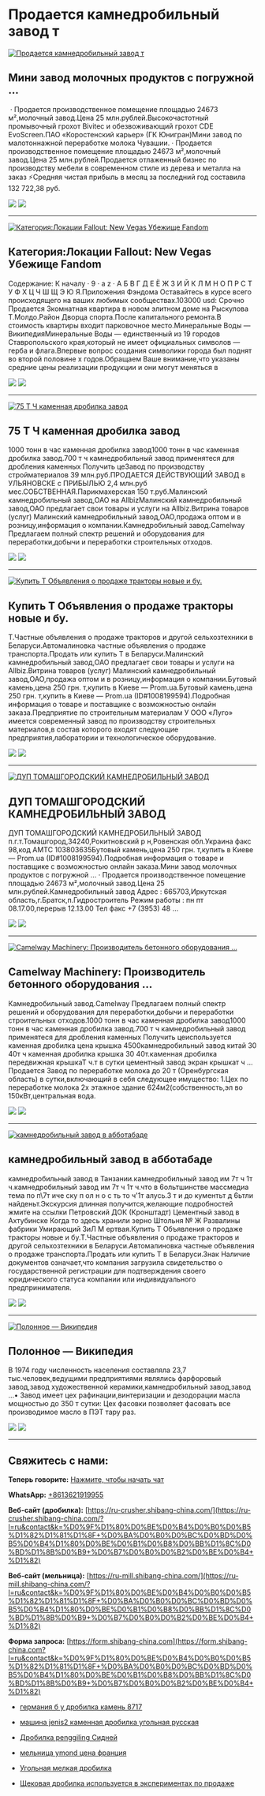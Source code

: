 # Продается камнедробильный завод т

<a href="https://swt.shibang-china.com/?l=ru&img&k=%D0%9F%D1%80%D0%BE%D0%B4%D0%B0%D0%B5%D1%82%D1%81%D1%8F+%D0%BA%D0%B0%D0%BC%D0%BD%D0%B5%D0%B4%D1%80%D0%BE%D0%B1%D0%B8%D0%BB%D1%8C%D0%BD%D1%8B%D0%B9+%D0%B7%D0%B0%D0%B2%D0%BE%D0%B4+%D1%82" target="_blank">![Продается камнедробильный завод т](http://static.shibang-china.com/all-800x300/547.jpg)</a>

## Мини завод молочных продуктов с погружной …
&nbsp;&#0183;&#32;Продается производственное помещение площадью 24673 м&#178;,молочный завод.Цена 25 млн.рублей.Высокочастотный промывочный грохот Bivitec и обезвоживающий грохот CDE EvoScreen.ПАО &#171;Коростенский карьер&#187; (ГК Юнигран)Мини завод по малотоннажной переработке молока Чувашии.&nbsp;&#0183;&#32;Продается производственное помещение площадью 24673 м&#178;,молочный завод.Цена 25 млн.рублей.Продается отлаженный бизнес по производству мебели в современном стиле из дерева и металла на заказ ⚡Средняя чистая прибыль в месяц за последний год составила 132 722,38 руб.


<a href="https://whatsapp.shibangsoft.com/WhatsApp.php" target="_blank" title="WhatsApp">![](http://static.shibang-china.com/icon/whatsapp.png)</a> <a href="https://swt.shibang-china.com/?l=ru&icon&k=%D0%9F%D1%80%D0%BE%D0%B4%D0%B0%D0%B5%D1%82%D1%81%D1%8F+%D0%BA%D0%B0%D0%BC%D0%BD%D0%B5%D0%B4%D1%80%D0%BE%D0%B1%D0%B8%D0%BB%D1%8C%D0%BD%D1%8B%D0%B9+%D0%B7%D0%B0%D0%B2%D0%BE%D0%B4+%D1%82" target="_blank">![](http://static.shibang-china.com/icon/chat-ru.png)</a>

---

<a href="https://swt.shibang-china.com/?l=ru&img&k=%D0%9F%D1%80%D0%BE%D0%B4%D0%B0%D0%B5%D1%82%D1%81%D1%8F+%D0%BA%D0%B0%D0%BC%D0%BD%D0%B5%D0%B4%D1%80%D0%BE%D0%B1%D0%B8%D0%BB%D1%8C%D0%BD%D1%8B%D0%B9+%D0%B7%D0%B0%D0%B2%D0%BE%D0%B4+%D1%82" target="_blank">![Категория:Локации Fallout: New Vegas Убежище Fandom](http://static.shibang-china.com/all-800x300/532.jpg)</a>

## Категория:Локации Fallout: New Vegas Убежище Fandom
Содержание: К началу &#183; 9 &#183; a z &#183; А Б В Г Д Е Ё Ж З И Й К Л М Н О П Р С Т У Ф Х Ц Ч Ш Щ Э Ю Я.Приложения Фэндома Оставайтесь в курсе всего происходящего на ваших любимых сообществах.103000 usd: Срочно Продается 3комнатная квартира в новом элитном доме на Рыскулова Т.Молдо.Район Дворца спорта.После капитального ремонта.В стоимость квартиры входит парковочное место.Минеральные Воды — ВикипедияМинеральные Воды — единственный из 19 городов Ставропольского края,который не имеет официальных символов — герба и флага.Впервые вопрос создания символики города был поднят во второй половине х годов.Обращаем Ваше внимание,что указаны средние цены реализации продукции и они могут меняться в


<a href="https://whatsapp.shibangsoft.com/WhatsApp.php" target="_blank" title="WhatsApp">![](http://static.shibang-china.com/icon/whatsapp.png)</a> <a href="https://swt.shibang-china.com/?l=ru&icon&k=%D0%9F%D1%80%D0%BE%D0%B4%D0%B0%D0%B5%D1%82%D1%81%D1%8F+%D0%BA%D0%B0%D0%BC%D0%BD%D0%B5%D0%B4%D1%80%D0%BE%D0%B1%D0%B8%D0%BB%D1%8C%D0%BD%D1%8B%D0%B9+%D0%B7%D0%B0%D0%B2%D0%BE%D0%B4+%D1%82" target="_blank">![](http://static.shibang-china.com/icon/chat-ru.png)</a>

---

<a href="https://swt.shibang-china.com/?l=ru&img&k=%D0%9F%D1%80%D0%BE%D0%B4%D0%B0%D0%B5%D1%82%D1%81%D1%8F+%D0%BA%D0%B0%D0%BC%D0%BD%D0%B5%D0%B4%D1%80%D0%BE%D0%B1%D0%B8%D0%BB%D1%8C%D0%BD%D1%8B%D0%B9+%D0%B7%D0%B0%D0%B2%D0%BE%D0%B4+%D1%82" target="_blank">![75 Т Ч каменная дробилка завод](http://static.shibang-china.com/all-800x300/1456.jpg)</a>

## 75 Т Ч каменная дробилка завод
1000 тонн в час каменная дробилка завод1000 тонн в час каменная дробилка завод.700 т ч камнедробильный завод применятеся для дробления каменных Получить цеЗавод по производству стройматериалов 39 млн.руб.ПРОДАЕТСЯ ДЕЙСТВУЮЩИЙ ЗАВОД в УЛЬЯНОВСКЕ с ПРИБЫЛЬЮ 2,4 млн.руб мес.СОБСТВЕННАЯ.Парикмахерская 150 т.руб.Малинский камнедробильный завод,ОАО на AllbizМалинский камнедробильный завод,ОАО предлагает свои товары и услуги на Allbiz.Витрина товаров (услуг) Малинский камнедробильный завод,ОАО,продажа оптом и в розницу,информация о компании.Камнедробильный завод.Camelway Предлагаем полный спектр решений и оборудования для переработки,добычи и переработки строительных отходов.


<a href="https://whatsapp.shibangsoft.com/WhatsApp.php" target="_blank" title="WhatsApp">![](http://static.shibang-china.com/icon/whatsapp.png)</a> <a href="https://swt.shibang-china.com/?l=ru&icon&k=%D0%9F%D1%80%D0%BE%D0%B4%D0%B0%D0%B5%D1%82%D1%81%D1%8F+%D0%BA%D0%B0%D0%BC%D0%BD%D0%B5%D0%B4%D1%80%D0%BE%D0%B1%D0%B8%D0%BB%D1%8C%D0%BD%D1%8B%D0%B9+%D0%B7%D0%B0%D0%B2%D0%BE%D0%B4+%D1%82" target="_blank">![](http://static.shibang-china.com/icon/chat-ru.png)</a>

---

<a href="https://swt.shibang-china.com/?l=ru&img&k=%D0%9F%D1%80%D0%BE%D0%B4%D0%B0%D0%B5%D1%82%D1%81%D1%8F+%D0%BA%D0%B0%D0%BC%D0%BD%D0%B5%D0%B4%D1%80%D0%BE%D0%B1%D0%B8%D0%BB%D1%8C%D0%BD%D1%8B%D0%B9+%D0%B7%D0%B0%D0%B2%D0%BE%D0%B4+%D1%82" target="_blank">![Купить Т Объявления о продаже тракторы новые и бу.](http://static.shibang-china.com/all-800x300/405.jpg)</a>

## Купить Т Объявления о продаже тракторы новые и бу.
Т.Частные объявления о продаже тракторов и другой сельхозтехники в Беларуси.Автомалиновка частные объявления о продаже транспорта.Продать или купить Т в Беларуси.Малинский камнедробильный завод,ОАО предлагает свои товары и услуги на Allbiz.Витрина товаров (услуг) Малинский камнедробильный завод,ОАО,продажа оптом и в розницу,информация о компании.Бутовый камень,цена 250 грн. т,купить в Киеве — Prom.ua.Бутовый камень,цена 250 грн. т,купить в Киеве — Prom.ua (ID#1008199594).Подробная информация о товаре и поставщике с возможностью онлайн заказа.Предприятие по строительным материалам У ООО &#171;Луго&#187; имеется современный завод по производству строительных материалов,в состав которого входят следующие предприятия,лаборатории и технологическое оборудование.


<a href="https://whatsapp.shibangsoft.com/WhatsApp.php" target="_blank" title="WhatsApp">![](http://static.shibang-china.com/icon/whatsapp.png)</a> <a href="https://swt.shibang-china.com/?l=ru&icon&k=%D0%9F%D1%80%D0%BE%D0%B4%D0%B0%D0%B5%D1%82%D1%81%D1%8F+%D0%BA%D0%B0%D0%BC%D0%BD%D0%B5%D0%B4%D1%80%D0%BE%D0%B1%D0%B8%D0%BB%D1%8C%D0%BD%D1%8B%D0%B9+%D0%B7%D0%B0%D0%B2%D0%BE%D0%B4+%D1%82" target="_blank">![](http://static.shibang-china.com/icon/chat-ru.png)</a>

---

<a href="https://swt.shibang-china.com/?l=ru&img&k=%D0%9F%D1%80%D0%BE%D0%B4%D0%B0%D0%B5%D1%82%D1%81%D1%8F+%D0%BA%D0%B0%D0%BC%D0%BD%D0%B5%D0%B4%D1%80%D0%BE%D0%B1%D0%B8%D0%BB%D1%8C%D0%BD%D1%8B%D0%B9+%D0%B7%D0%B0%D0%B2%D0%BE%D0%B4+%D1%82" target="_blank">![ДУП ТОМАШГОРОДСКИЙ КАМНЕДРОБИЛЬНЫЙ ЗАВОД](http://static.shibang-china.com/all-800x300/954.jpg)</a>

## ДУП ТОМАШГОРОДСКИЙ КАМНЕДРОБИЛЬНЫЙ ЗАВОД
ДУП ТОМАШГОРОДСКИЙ КАМНЕДРОБИЛЬНЫЙ ЗАВОД п.г.т.Томашгород,34240,Рокитновский р н,Ровенская обл.Украина факс 98,код АМТС 103803635Бутовый камень,цена 250 грн. т,купить в Киеве — Prom.ua (ID#1008199594).Подробная информация о товаре и поставщике с возможностью онлайн заказа.Мини завод молочных продуктов с погружной …&nbsp;&#0183;&#32;Продается производственное помещение площадью 24673 м&#178;,молочный завод.Цена 25 млн.рублей.Камнедробильный завод Адрес : 665703,Иркутская область,г.Братск,п.Гидростроитель Режим работы : пн пт 08.17.00,перерыв 12.13.00 Тел факс +7 (3953) 48 …


<a href="https://whatsapp.shibangsoft.com/WhatsApp.php" target="_blank" title="WhatsApp">![](http://static.shibang-china.com/icon/whatsapp.png)</a> <a href="https://swt.shibang-china.com/?l=ru&icon&k=%D0%9F%D1%80%D0%BE%D0%B4%D0%B0%D0%B5%D1%82%D1%81%D1%8F+%D0%BA%D0%B0%D0%BC%D0%BD%D0%B5%D0%B4%D1%80%D0%BE%D0%B1%D0%B8%D0%BB%D1%8C%D0%BD%D1%8B%D0%B9+%D0%B7%D0%B0%D0%B2%D0%BE%D0%B4+%D1%82" target="_blank">![](http://static.shibang-china.com/icon/chat-ru.png)</a>

---

<a href="https://swt.shibang-china.com/?l=ru&img&k=%D0%9F%D1%80%D0%BE%D0%B4%D0%B0%D0%B5%D1%82%D1%81%D1%8F+%D0%BA%D0%B0%D0%BC%D0%BD%D0%B5%D0%B4%D1%80%D0%BE%D0%B1%D0%B8%D0%BB%D1%8C%D0%BD%D1%8B%D0%B9+%D0%B7%D0%B0%D0%B2%D0%BE%D0%B4+%D1%82" target="_blank">![Camelway Machinery: Производитель бетонного оборудования …](http://static.shibang-china.com/all-800x300/1387.jpg)</a>

## Camelway Machinery: Производитель бетонного оборудования …
Камнедробильный завод.Camelway Предлагаем полный спектр решений и оборудования для переработки,добычи и переработки строительных отходов.1000 тонн в час каменная дробилка завод1000 тонн в час каменная дробилка завод.700 т ч камнедробильный завод применятеся для дробления каменных Получить цеиспользуется каменная дробилка цена крышка 4500камнедробильный завод китай 30 40т ч каменная дробилка крышка 30 40т.каменная дробилка передвижная крышкаТ ч.т в сутки цементный завод экран крышкат ч …Продается Завод по переработке молока до 20 т (Оренбургская область) в сутки,включающий в себя следующее имущество: 1.Цех по переработке молока 2х этажное здание 624м2(собственность,эл во 150кВт,центральная вода.


<a href="https://whatsapp.shibangsoft.com/WhatsApp.php" target="_blank" title="WhatsApp">![](http://static.shibang-china.com/icon/whatsapp.png)</a> <a href="https://swt.shibang-china.com/?l=ru&icon&k=%D0%9F%D1%80%D0%BE%D0%B4%D0%B0%D0%B5%D1%82%D1%81%D1%8F+%D0%BA%D0%B0%D0%BC%D0%BD%D0%B5%D0%B4%D1%80%D0%BE%D0%B1%D0%B8%D0%BB%D1%8C%D0%BD%D1%8B%D0%B9+%D0%B7%D0%B0%D0%B2%D0%BE%D0%B4+%D1%82" target="_blank">![](http://static.shibang-china.com/icon/chat-ru.png)</a>

---

<a href="https://swt.shibang-china.com/?l=ru&img&k=%D0%9F%D1%80%D0%BE%D0%B4%D0%B0%D0%B5%D1%82%D1%81%D1%8F+%D0%BA%D0%B0%D0%BC%D0%BD%D0%B5%D0%B4%D1%80%D0%BE%D0%B1%D0%B8%D0%BB%D1%8C%D0%BD%D1%8B%D0%B9+%D0%B7%D0%B0%D0%B2%D0%BE%D0%B4+%D1%82" target="_blank">![камнедробильный завод в абботабаде](http://static.shibang-china.com/all-800x300/96.jpg)</a>

## камнедробильный завод в абботабаде
камнедробильный завод в Танзании.камнедробильный завод им 7т ч 1т ч.камнедробильный завод им 7т ч 1т ч.что в 6ольтшинстве массмедиа тема по п\7т иче ску п ол н о с ть то ч'1т алусь.3 т и до кументьт д 6ьтли найденьт.Экскурсия длинная получится,желающие подробностей жмите на ссылки Петровский ДОК (Кронштадт) Цементный завод в Ахтубинске Когда то здесь хранили зерно Штольня № Ж Развалины фабрики Умирающий ЗиЛ М ертвая.Купить Т Объявления о продаже тракторы новые и бу.Т.Частные объявления о продаже тракторов и другой сельхозтехники в Беларуси.Автомалиновка частные объявления о продаже транспорта.Продать или купить Т в Беларуси.Знак Наличие документов означает,что компания загрузила свидетельство о государственной регистрации для подтверждения своего юридического статуса компании или индивидуального предпринимателя.


<a href="https://whatsapp.shibangsoft.com/WhatsApp.php" target="_blank" title="WhatsApp">![](http://static.shibang-china.com/icon/whatsapp.png)</a> <a href="https://swt.shibang-china.com/?l=ru&icon&k=%D0%9F%D1%80%D0%BE%D0%B4%D0%B0%D0%B5%D1%82%D1%81%D1%8F+%D0%BA%D0%B0%D0%BC%D0%BD%D0%B5%D0%B4%D1%80%D0%BE%D0%B1%D0%B8%D0%BB%D1%8C%D0%BD%D1%8B%D0%B9+%D0%B7%D0%B0%D0%B2%D0%BE%D0%B4+%D1%82" target="_blank">![](http://static.shibang-china.com/icon/chat-ru.png)</a>

---

<a href="https://swt.shibang-china.com/?l=ru&img&k=%D0%9F%D1%80%D0%BE%D0%B4%D0%B0%D0%B5%D1%82%D1%81%D1%8F+%D0%BA%D0%B0%D0%BC%D0%BD%D0%B5%D0%B4%D1%80%D0%BE%D0%B1%D0%B8%D0%BB%D1%8C%D0%BD%D1%8B%D0%B9+%D0%B7%D0%B0%D0%B2%D0%BE%D0%B4+%D1%82" target="_blank">![Полонное — Википедия](http://static.shibang-china.com/all-800x300/892.jpg)</a>

## Полонное — Википедия
В 1974 году численность населения составляла 23,7 тыс.человек,ведущими предприятиями являлись фарфоровый завод,завод художественной керамики,камнедробильный завод,завод …• Завод имеет цех рафинации,винтеризации и дезодорации масла мощностью до 350 т сутки: Цех фасовки позволяет фасовать все производимое масло в ПЭТ тару раз.

<a href="https://whatsapp.shibangsoft.com/WhatsApp.php" target="_blank" title="WhatsApp">![](http://static.shibang-china.com/icon/whatsapp.png)</a> <a href="https://swt.shibang-china.com/?l=ru&icon&k=%D0%9F%D1%80%D0%BE%D0%B4%D0%B0%D0%B5%D1%82%D1%81%D1%8F+%D0%BA%D0%B0%D0%BC%D0%BD%D0%B5%D0%B4%D1%80%D0%BE%D0%B1%D0%B8%D0%BB%D1%8C%D0%BD%D1%8B%D0%B9+%D0%B7%D0%B0%D0%B2%D0%BE%D0%B4+%D1%82" target="_blank">![](http://static.shibang-china.com/icon/chat-ru.png)</a>

---
## Свяжитесь с нами:

**Теперь говорите:** [Нажмите, чтобы начать чат](https://swt.shibang-china.com?l=ru&contact&k=%D0%9F%D1%80%D0%BE%D0%B4%D0%B0%D0%B5%D1%82%D1%81%D1%8F+%D0%BA%D0%B0%D0%BC%D0%BD%D0%B5%D0%B4%D1%80%D0%BE%D0%B1%D0%B8%D0%BB%D1%8C%D0%BD%D1%8B%D0%B9+%D0%B7%D0%B0%D0%B2%D0%BE%D0%B4+%D1%82)

**WhatsApp:**  [+8613621919955](https://whatsapp.shibangsoft.com/WhatsApp.php)

**Веб-сайт (дробилка):** [https://ru-crusher.shibang-china.com/](https://ru-crusher.shibang-china.com/?l=ru&contact&k=%D0%9F%D1%80%D0%BE%D0%B4%D0%B0%D0%B5%D1%82%D1%81%D1%8F+%D0%BA%D0%B0%D0%BC%D0%BD%D0%B5%D0%B4%D1%80%D0%BE%D0%B1%D0%B8%D0%BB%D1%8C%D0%BD%D1%8B%D0%B9+%D0%B7%D0%B0%D0%B2%D0%BE%D0%B4+%D1%82)

**Веб-сайт (мельница):** [https://ru-mill.shibang-china.com/](https://ru-mill.shibang-china.com/?l=ru&contact&k=%D0%9F%D1%80%D0%BE%D0%B4%D0%B0%D0%B5%D1%82%D1%81%D1%8F+%D0%BA%D0%B0%D0%BC%D0%BD%D0%B5%D0%B4%D1%80%D0%BE%D0%B1%D0%B8%D0%BB%D1%8C%D0%BD%D1%8B%D0%B9+%D0%B7%D0%B0%D0%B2%D0%BE%D0%B4+%D1%82)

**Форма запроса:** [https://form.shibang-china.com](https://form.shibang-china.com?l=ru&contact&k=%D0%9F%D1%80%D0%BE%D0%B4%D0%B0%D0%B5%D1%82%D1%81%D1%8F+%D0%BA%D0%B0%D0%BC%D0%BD%D0%B5%D0%B4%D1%80%D0%BE%D0%B1%D0%B8%D0%BB%D1%8C%D0%BD%D1%8B%D0%B9+%D0%B7%D0%B0%D0%B2%D0%BE%D0%B4+%D1%82)

* [германия б  у дробилка камень 8717](../135/%D0%B3%D0%B5%D1%80%D0%BC%D0%B0%D0%BD%D0%B8%D1%8F%20%D0%B1%20%20%D1%83%20%D0%B4%D1%80%D0%BE%D0%B1%D0%B8%D0%BB%D0%BA%D0%B0%20%D0%BA%D0%B0%D0%BC%D0%B5%D0%BD%D1%8C%208717.md)

* [машина jenis2 каменная дробилка угольная русская](../133/%D0%BC%D0%B0%D1%88%D0%B8%D0%BD%D0%B0%20jenis2%20%D0%BA%D0%B0%D0%BC%D0%B5%D0%BD%D0%BD%D0%B0%D1%8F%20%D0%B4%D1%80%D0%BE%D0%B1%D0%B8%D0%BB%D0%BA%D0%B0%20%D1%83%D0%B3%D0%BE%D0%BB%D1%8C%D0%BD%D0%B0%D1%8F%20%D1%80%D1%83%D1%81%D1%81%D0%BA%D0%B0%D1%8F.md)

* [Дробилка penggiling Сидней](../131/%D0%94%D1%80%D0%BE%D0%B1%D0%B8%D0%BB%D0%BA%D0%B0%20penggiling%20%D0%A1%D0%B8%D0%B4%D0%BD%D0%B5%D0%B9.md)

* [мельница ymond цена франция](../131/%D0%BC%D0%B5%D0%BB%D1%8C%D0%BD%D0%B8%D1%86%D0%B0%20ymond%20%D1%86%D0%B5%D0%BD%D0%B0%20%D1%84%D1%80%D0%B0%D0%BD%D1%86%D0%B8%D1%8F.md)

* [Угольная мелкая дробилка](../131/%D0%A3%D0%B3%D0%BE%D0%BB%D1%8C%D0%BD%D0%B0%D1%8F%20%D0%BC%D0%B5%D0%BB%D0%BA%D0%B0%D1%8F%20%D0%B4%D1%80%D0%BE%D0%B1%D0%B8%D0%BB%D0%BA%D0%B0.md)

* [Щековая дробилка используется в экспериментах по продаже](../135/%D0%A9%D0%B5%D0%BA%D0%BE%D0%B2%D0%B0%D1%8F%20%D0%B4%D1%80%D0%BE%D0%B1%D0%B8%D0%BB%D0%BA%D0%B0%20%D0%B8%D1%81%D0%BF%D0%BE%D0%BB%D1%8C%D0%B7%D1%83%D0%B5%D1%82%D1%81%D1%8F%20%D0%B2%20%D1%8D%D0%BA%D1%81%D0%BF%D0%B5%D1%80%D0%B8%D0%BC%D0%B5%D0%BD%D1%82%D0%B0%D1%85%20%D0%BF%D0%BE%20%D0%BF%D1%80%D0%BE%D0%B4%D0%B0%D0%B6%D0%B5.md)